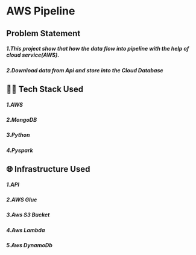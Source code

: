 # AWS Pipeline 
## Problem Statement
##### 1.This project show that how the data flow into pipeline with the help of cloud service(AWS).
##### 2.Download data from Api and store into the Cloud Database

## 👨‍💻 Tech Stack Used
##### 1.AWS
##### 2.MongoDB
##### 3.Python
##### 4.Pyspark

## 🌐 Infrastructure Used
##### 1.API
##### 2.AWS Glue
##### 3.Aws S3 Bucket
##### 4.Aws Lambda
##### 5.Aws DynamoDb



